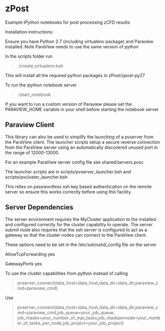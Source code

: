 zPost
=====

Example IPython notebooks for post processing zCFD results

Installation instructions:

Ensure you have Python 2.7 (including virtualenv package) and Paraview installed. 
Note ParaView needs to use the same version of python

In the scripts folder run 

> ./create_virtualenv.bsh

This will install all the required python packages in zPost/zpost-py27

To run the ipython notebook server

> ./start_notebook

If you want to run a custom version of Paraview please set the PARAVIEW_HOME variable in your shell before starting the notebook server


Paraview Client
---------------

This library can also be used to simplify the launching of a pvserver from the ParaView client. The launcher scripts setup a secure reverse connection from the ParaView server using an automatically discovered unused port in the range of 12000-13000.

For an example ParaView server config file see shared/servers.pvsc

The launcher scripts are in scripts/pvserver_launcher.bsh and scripts/pvcluster_launcher.bsh

This relies on passwordless ssh key based authentication on the remote server so ensure this works correctly before using this facility.

Server Dependencies
-------------------

The server environment requires the MyCluster application to the installed and configured correctly for the cluster capability to operate.
The server submit node also requires that the ssh server is configured to act as a gateway so that the cluster nodes can connect to the ParaView client. 

These options need to be set in the /etc/ssh/sshd_config file on the server

AllowTcpForwarding yes

GatewayPorts yes 

To use the cluster capabilities from python instead of calling

> pvserver_connect(data_host=data_host,data_dir=data_dir,paraview_cmd=paraview_cmd)

Use

> pvserver_connect(data_host=data_host,data_dir=data_dir,paraview_cmd=paraview_cmd,job_queue=your_job_queue,
job_ntasks=your_number_of_mpi_tasks,job_ntaskpernode=your_number_of_tasks_per_node,job_project=your_job_project)





